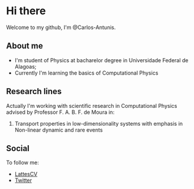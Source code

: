 # Hi there

Welcome to my github, I'm @Carlos-Antunis.

## About me

- I'm student of Physics at bacharelor degree in Universidade Federal de Alagoas;
- Currently I'm learning the basics of Computational Physics

## Research lines

Actually I'm working with scientific research in Computational Physics advised by Professor F. A. B. F. de Moura in:

1. Transport properties in low-dimensionality systems with emphasis in Non-linear dynamic and rare events

## Social

To follow me:

- [LattesCV](http://lattes.cnpq.br/2932038471929012)
- [Twitter](https://twitter.com/Carlos_Antunis/)

<!--  
- [My Web Page](https://github.com/Carlos-Antunis)
-->
